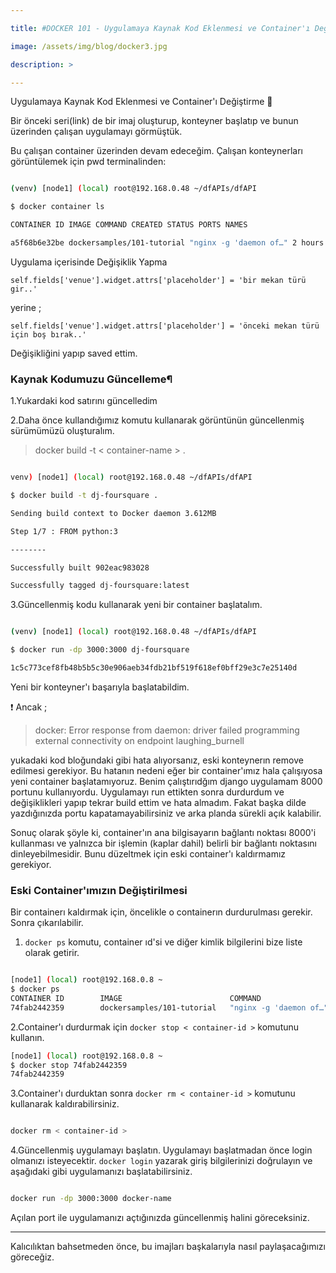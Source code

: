 ```yaml
---

title: #DOCKER 101 - Uygulamaya Kaynak Kod Eklenmesi ve Container'ı Değiştirme 🐳

image: /assets/img/blog/docker3.jpg

description: >

---
```

Uygulamaya Kaynak Kod Eklenmesi ve Container'ı Değiştirme 🐳

Bir önceki seri(link) de bir imaj oluşturup, konteyner başlatıp ve bunun üzerinden çalışan uygulamayı görmüştük.

Bu çalışan container üzerinden devam edeceğim. Çalışan konteynerları görüntülemek için pwd terminalinden:

  

~~~bash

(venv) [node1] (local) root@192.168.0.48 ~/dfAPIs/dfAPI

$ docker container ls

CONTAINER ID IMAGE COMMAND CREATED STATUS PORTS NAMES

a5f68b6e32be dockersamples/101-tutorial "nginx -g 'daemon of…" 2 hours ago Up 2 hours 0.0.0.0:80->80/tcp ecstatic_hamilton

~~~

  

Uygulama içerisinde Değişiklik Yapma

  

    self.fields['venue'].widget.attrs['placeholder'] = 'bir mekan türü gir..'
    
      

yerine ;

  

    self.fields['venue'].widget.attrs['placeholder'] = 'önceki mekan türü için boş bırak..'
    
      

Değişikliğini yapıp saved ettim.

  

### Kaynak Kodumuzu Güncelleme¶

1.Yukardaki kod satırını güncelledim

2.Daha önce kullandığımız komutu kullanarak görüntünün güncellenmiş sürümümüzü oluşturalım.

  

> docker build -t < container-name > .



~~~bash

venv) [node1] (local) root@192.168.0.48 ~/dfAPIs/dfAPI

$ docker build -t dj-foursquare .

Sending build context to Docker daemon 3.612MB

Step 1/7 : FROM python:3

--------

Successfully built 902eac983028

Successfully tagged dj-foursquare:latest

~~~

  

3.Güncellenmiş kodu kullanarak yeni bir container başlatalım.

  

~~~bash

(venv) [node1] (local) root@192.168.0.48 ~/dfAPIs/dfAPI

$ docker run -dp 3000:3000 dj-foursquare

1c5c773cef8fb48b5b5c30e906aeb34fdb21bf519f618ef0bff29e3c7e25140d

~~~

 Yeni bir konteyner'ı başarıyla başlatabildim. 
 
❗ Ancak ;

> docker: Error response from daemon: driver failed programming external
> connectivity on endpoint laughing_burnell

yukadaki kod bloğundaki gibi hata alıyorsanız, eski konteynerın remove edilmesi gerekiyor.
Bu hatanın nedeni eğer bir container'ımız hala çalışıyosa yeni container başlatamıyoruz.
Benim çalıştırıdğım django uygulamam 8000 portunu kullanıyordu. Uygulamayı run ettikten sonra durdurdum ve değişiklikleri yapıp tekrar build ettim ve hata almadım. Fakat  başka dilde yazdığınızda portu kapatamayabilirsiniz ve arka planda sürekli açık kalabilir. 

Sonuç olarak şöyle ki, container'ın ana bilgisayarın bağlantı noktası 8000'i kullanması ve yalnızca bir işlemin (kaplar dahil) belirli bir bağlantı noktasını dinleyebilmesidir. Bunu düzeltmek için eski container'ı kaldırmamız gerekiyor. 

### Eski Container'ımızın Değiştirilmesi

Bir containerı kaldırmak için, öncelikle o containerın durdurulması gerekir. Sonra çıkarılabilir.
  
1. `docker ps` komutu, container ıd'si ve diğer kimlik bilgilerini bize liste olarak getirir.

~~~bash

[node1] (local) root@192.168.0.8 ~
$ docker ps
CONTAINER ID        IMAGE                        COMMAND                  CREATED             STATUS              PORTS                NAMES
74fab2442359        dockersamples/101-tutorial   "nginx -g 'daemon of…"   45 minutes ago      Up 45 minutes       0.0.0.0:80->80/tcp   charming_hopper
~~~


2.Container'ı durdurmak için `docker stop < container-id >` komutunu kullanın.

~~~bash
[node1] (local) root@192.168.0.8 ~
$ docker stop 74fab2442359
74fab2442359

~~~

3.Container'ı durduktan sonra `docker rm < container-id >` komutunu kullanarak kaldırabilirsiniz.

~~~bash

docker rm < container-id >

~~~

4.Güncellenmiş uygulamayı başlatın.
Uygulamayı başlatmadan önce login olmanızı isteyecektir. `docker login` yazarak giriş bilgilerinizi doğrulayın ve aşağıdaki gibi uygulamanızı başlatabilirsiniz.

~~~bash

docker run -dp 3000:3000 docker-name

~~~
  

Açılan port ile uygulamanızı açtığınızda güncellenmiş halini göreceksiniz.
 

***

Kalıcılıktan bahsetmeden önce, bu imajları başkalarıyla nasıl paylaşacağımızı göreceğiz.